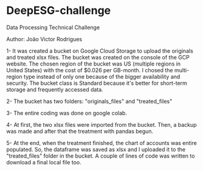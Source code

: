# DeepESG-challenge
Data Processing Technical Challenge

Author: João Victor Rodrigues

1- It was created a bucket on Google Cloud Storage to upload the originals and treated xlsx files. The bucket was created on the console of the GCP website.
The chosen region of the bucket was US (multiple regions in United States) with the cost of $0.026 per GB-month. I chosed the multi-region type instead of only one because of the bigger availability and security. The bucket class is Standard because it's better for short-term storage and frequently accessed data.

2- The bucket has two folders: "originals_files" and "treated_files"

3- The entire coding was done on google colab. 

4- At first, the two xlsx files were imported from the bucket. Then, a backup was made and after that the treatment with pandas begun.

5- At the end, when the treatment finished, the chart of accounts was entire populated. So, the dataframe was saved as xlsx and I uploaded it to the "treated_files" folder in the bucket. A couple of lines of code was written to download a final local file too.
